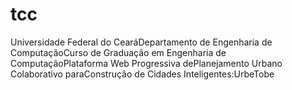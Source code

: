 # tcc
Universidade Federal do CearáDepartamento de Engenharia de ComputaçãoCurso de Graduação em Engenharia de ComputaçãoPlataforma Web Progressiva dePlanejamento Urbano Colaborativo paraConstrução de Cidades Inteligentes:UrbeTobe
